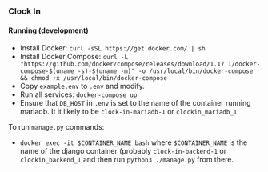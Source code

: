 ### Clock In

#### Running (development)
- Install Docker: `curl -sSL https://get.docker.com/ | sh`
- Install Docker Compose: `curl -L "https://github.com/docker/compose/releases/download/1.17.1/docker-compose-$(uname -s)-$(uname -m)" -o /usr/local/bin/docker-compose && chmod +x /usr/local/bin/docker-compose`
- Copy `example.env` to `.env` and modify.
- Run all services: `docker-compose up`
- Ensure that `DB_HOST` in `.env` is set to the name of the container running mariadb. It it likely to be `clock-in-mariadb-1` or `clockin_mariadb_1`

To run `manage.py` commands:
- `docker exec -it $CONTAINER_NAME bash` where `$CONTAINER_NAME` is the name of the django container (probably `clock-in-backend-1` or `clockin_backend_1` and then run `python3 ./manage.py` from there.

